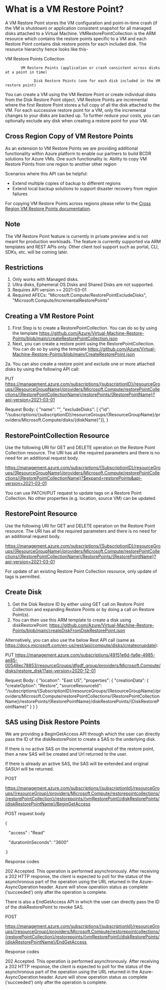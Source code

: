 # What is a VM Restore Point? 

A VM Restore Point stores the VM configuration and point-in-time crash (if the VM is shutdown) or application consistent snapshot for all managed disks attached to a Virtual Machine. VMRestorePointCollection is the ARM resource which contains the restore points specific to a VM and each Restore Point contains disk restore points for each included disk. The resource hierarchy hence looks like this-


   VM Restore Points Collection

           VM Restore Points (application or crash consistent across disks at a point in time)
    
                 Disk Restore Points (one for each disk included in the VM restore point)

You can create a VM using the VM Restore Point or create individual disks from the Disk Restore Point object. VM Restore Points are incremental where the first Restore Point stores a full copy of all the disk attached to the VM. For each successive restore point for a VM, only the incremental changes to your disks are backed up. To further reduce your costs, you can optionally exclude any disk when creating a restore point for your VM. 

## Cross Region Copy of VM Restore Points
As an extension to VM Restore Points we are providing additional functionality within Azure platform to enable our partners to build BCDR solutions for Azure VMs. One such functionality is: 
Ability to copy VM Restore Points from one region to another other region
 
 Scenarios where this API can be helpful:
 * Extend multiple copies of backup to different regions
 * Extend local backup solutions to support disaster recovery from region failures

 For copying VM Restore Points across regions please refer to the [Cross Region VM Restore Points documentation](https://github.com/Azure/Virtual-Machine-Restore-Points/blob/main/Cross%20Region%20VM%20Restore%20Points/Cross%20Region%20Copy%20of%20VM%20Restore%20Points.md).

## Note
The VM Restore Point feature is currently in private preview and is not meant for production workloads. The feature is currently supported via ARM templates and REST APIs only. Other client tool support such as portal, CLI, SDKs, etc. will be coming later. 

## Restrictions
1. Only works with Managed disks.
2. Ultra disks, Ephemeral OS Disks and Shared Disks are not supported.
3. Requires API version >= 2021-03-01
4. Required AFECs: "Microsoft.Compute/RestorePointExcludeDisks", "Microsoft.Compute/IncrementalRestorePoints"

## Creating a VM Restore Point
1. First Step is to create a RestorePointCollection. You can do so by using the template https://github.com/Azure/Virtual-Machine-Restore-Points/blob/main/createRestorePointCollection.json
2. Next, you can create a restore point using the RestorePointCollection. You can do so by using the template https://github.com/Azure/Virtual-Machine-Restore-Points/blob/main/CreateRestorePoint.json

2a. You can also create a restore point and exclude one or more attached disks by using the following API call:

PUT https://management.azure.com/subscriptions/{subscriptionID}/resourceGroups/{ResourceGroupName}/providers/Microsoft.Compute/restorePointCollections/{RestorePointCollectionName}/restorePoints/{RestorePointName}?api-version=2021-03-01

Request Body:
{
"name": "<RestorePointName>",
"excludeDisks": [ {"id": "/subscriptions/{subscriptionID}/resourceGroups/{ResourceGroupName}/providers/Microsoft.Compute/disks/{diskName}"}],
}

## RestorePointCollection Resource
Use the following URI for GET and DELETE operation on the Restore Point Collection resource. The URI has all the required parameters and there is no need for an additional request body.

https://management.azure.com/subscriptions/{SubscriptionID}/resourceGroups/{ResourceGroupName}/providers/Microsoft.Compute/restorePointCollections/{RestorePointCollectionName}?$expand=restorePoints&api-version=2021-03-01
 
You can use PATCH/PUT request to update tags on a Restore Point Collection. No other properties (e.g. location, source VM) can be updated. 

## RestorePoint Resource
Use the following URI for GET and DELETE operation on the Restore Point resource. The URI has all the required parameters and there is no need for an additional request body.

https://management.azure.com/subscriptions/{SubscriptionID}/resourceGroups/{ResourceGroupName}/providers/Microsoft.Compute/restorePointCollections/{RestorePointCollectionName}/RestorePoints/{RestorePointName}?api-version=2021-03-01
 
For update of an existing Restore Point Collection resource, only update of tags is permitted.
## Create Disk

1. Get the Disk Restore ID by either using GET call on Restore Point Collection and expanding Restore Points or by doing a call on Restore Point(s). 
2. You can then use this ARM template to create a disk using diskRestorePoint: https://github.com/Azure/Virtual-Machine-Restore-Points/blob/main/createDiskFromDiskRestorePoint.json

Alternatively, you can also use the below Rest API call (same as https://docs.microsoft.com/en-us/rest/api/compute/disks/createorupdate):

PUT https://management.azure.com/subscriptions/49151e6d-fa6e-4985-ae85-00548ec78853/resourceGroups/dfgdf_group/providers/Microsoft.Compute/disks/restore_disk1?api-version=2020-12-01

Request Body:
{
"location": "East US",
"properties": {
"creationData": {
"createOption": "Restore",
"sourceResourceId": "/subscriptions/{SubscriptionID}/resourceGroups/{ResourceGroupName}/providers/Microsoft.Compute/restorePointCollections/{RestorePointCollectionName}/restorePoints/{RestorePointName}/diskRestorePoints/{DiskRestorePointName}"
}
}
}

## SAS using Disk Restore Points

We are providing a BeginGetAccess API through which the user can directly pass the ID of the diskRestorePoint to create a SAS to the underlying disk. 

   If there is no active SAS on the incremental snapshot of the restore point, then a new SAS will be created and Url returned to the user. 

   If there is already an active SAS, the SAS will be extended and original SASUrl will be returned. 

POST  

https://management.azure.com/subscriptions/{subscriptionId}/resourceGroups/{resourceGroup}/providers/Microsoft.Compute/restorepointcollections/{restorePointCollection}/restorepoints/{vmRestorePoint}/diskRestorePoints/{diskRestorePointName}/BeginGetAccess

POST request body  

{  

    "access" : "Read"  

    "durationInSeconds": "3600"  

 }

Response codes  

202 Accepted. This operation is performed asynchronously. After receiving a 202 HTTP response, the client is expected to poll for the status of the asynchronous part of the operation using the URL returned in the Azure-AsyncOperation header. Azure will show operation status as complete (‘succeeded’) only after the operation is complete.  

There is also a EndGetAccess API in which the user can directly pass the ID of the diskRestorePoint to revoke SAS.

POST  

https://management.azure.com/subscriptions/{subscriptionId}/resourceGroups/{resourceGroup}/providers/Microsoft.Compute/restorepointcollections/{restorePointCollection}/restorepoints/{vmRestorePoint}/diskRestorePoints/{diskRestorePointName}/EndGetAccess  

Response codes  

202 Accepted. This operation is performed asynchronously. After receiving a 202 HTTP response, the client is expected to poll for the status of the asynchronous part of the operation using the URL returned in the Azure-AsyncOperation header. Azure will show operation status as complete (‘succeeded’) only after the operation is complete.  

